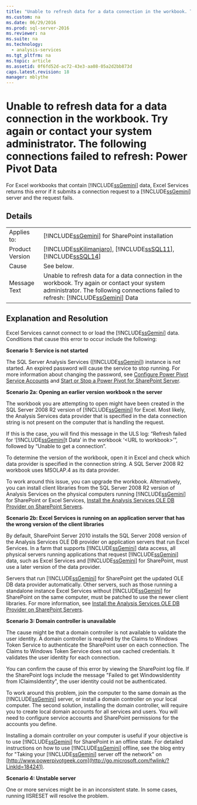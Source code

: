 ```yaml
---
title: "Unable to refresh data for a data connection in the workbook. Try again or contact your system administrator. The following connections failed to refresh: Power Pivot Data"
ms.custom: na
ms.date: 06/29/2016
ms.prod: sql-server-2016
ms.reviewer: na
ms.suite: na
ms.technology: 
  - analysis-services
ms.tgt_pltfrm: na
ms.topic: article
ms.assetid: 0f6fd52d-ac72-43e3-aa08-05a2d2bb873d
caps.latest.revision: 18
manager: mblythe
---
```

# Unable to refresh data for a data connection in the workbook. Try again or contact your system administrator. The following connections failed to refresh: Power Pivot Data
For Excel workbooks that contain [!INCLUDE[ssGemini](../../Topics/TopicNameContainA/tokens/ssGemini_md.md)] data, Excel Services returns this error if it submits a connection request to a [!INCLUDE[ssGemini](../../Topics/TopicNameContainA/tokens/ssGemini_md.md)] server and the request fails.  
  
## Details  
  
|||  
|-|-|  
|Applies to:|[!INCLUDE[ssGemini](../../Topics/TopicNameContainA/tokens/ssGemini_md.md)] for SharePoint installation|  
|Product Version|[!INCLUDE[ssKilimanjaro](../../Topics/TopicNameContainA/tokens/ssKilimanjaro_md.md)], [!INCLUDE[ssSQL11](../../Topics/TopicNameContainA/tokens/ssSQL11_md.md)], [!INCLUDE[ssSQL14](../../Topics/TopicNameContainA/tokens/ssSQL14_md.md)]|  
|Cause|See below.|  
|Message Text|Unable to refresh data for a data connection in the workbook. Try again or contact your system administrator. The following connections failed to refresh: [!INCLUDE[ssGemini](../../Topics/TopicNameContainA/tokens/ssGemini_md.md)] Data|  
  
## Explanation and Resolution  
 Excel Services cannot connect to or load the [!INCLUDE[ssGemini](../../Topics/TopicNameContainA/tokens/ssGemini_md.md)] data. Conditions that cause this error to occur include the following:  
  
 **Scenario 1: Service is not started**  
  
 The SQL Server Analysis Services ([!INCLUDE[ssGemini](../../Topics/TopicNameContainA/tokens/ssGemini_md.md)]) instance is not started. An expired password will cause the service to stop running. For more information about changing the password, see [Configure Power Pivot Service Accounts](../../Topics/TopicNameNotContainA/Configure-Power-Pivot-Service-Accounts.md) and [Start or Stop a Power Pivot for SharePoint Server](../../Topics/TopicNameContainA/Start-or-Stop-a-Power-Pivot-for-SharePoint-Server.md).  
  
 **Scenario 2a: Opening an earlier version workbook n the server**  
  
 The workbook you are attempting to open might have been created in the SQL Server 2008 R2 version of [!INCLUDE[ssGemini](../../Topics/TopicNameContainA/tokens/ssGemini_md.md)] for Excel. Most likely, the Analysis Services data provider that is specified in the data connection string is not present on the computer that is handling the request.  
  
 If this is the case, you will find this message in the ULS log: “Refresh failed for ‘[!INCLUDE[ssGemini](../../Topics/TopicNameContainA/tokens/ssGemini_md.md)]t Data’ in the workbook ‘<URL to workbook\>’”, followed by “Unable to get a connection”.  
  
 To determine the version of the workbook, open it in Excel and check which data provider is specified in the connection string. A SQL Server 2008 R2 workbook uses MSOLAP.4 as its data provider.  
  
 To work around this issue, you can upgrade the workbook. Alternatively, you can install client libraries from the SQL Server 2008 R2 version of Analysis Services on the physical computers running [!INCLUDE[ssGemini](../../Topics/TopicNameContainA/tokens/ssGemini_md.md)] for SharePoint or Excel Services, [Install the Analysis Services OLE DB Provider on SharePoint Servers](assetId:///2c62daf9-1f2d-4508-a497-af62360ee859).  
  
 **Scenario 2b: Excel Services is running on an application server that has the wrong version of the client libraries**  
  
 By default, SharePoint Server 2010 installs the SQL Server 2008 version of the Analysis Services OLE DB provider on application servers that run Excel Services. In a farm that supports [!INCLUDE[ssGemini](../../Topics/TopicNameContainA/tokens/ssGemini_md.md)] data access, all physical servers running applications that request [!INCLUDE[ssGemini](../../Topics/TopicNameContainA/tokens/ssGemini_md.md)] data, such as Excel Services and [!INCLUDE[ssGemini](../../Topics/TopicNameContainA/tokens/ssGemini_md.md)] for SharePoint, must use a later version of the data provider.  
  
 Servers that run [!INCLUDE[ssGemini](../../Topics/TopicNameContainA/tokens/ssGemini_md.md)] for SharePoint get the updated OLE DB data provider automatically. Other servers, such as those running a standalone instance Excel Services without [!INCLUDE[ssGemini](../../Topics/TopicNameContainA/tokens/ssGemini_md.md)] for SharePoint on the same computer, must be patched to use the newer client libraries. For more information, see [Install the Analysis Services OLE DB Provider on SharePoint Servers](assetId:///2c62daf9-1f2d-4508-a497-af62360ee859).  
  
 **Scenario 3: Domain controller is unavailable**  
  
 The cause might be that a domain controller is not available to validate the user identity. A domain controller is required by the Claims to Windows Token Service to authenticate the SharePoint user on each connection. The Claims to Windows Token Service does not use cached credentials. It validates the user identity for each connection.  
  
 You can confirm the cause of this error by viewing the SharePoint log file. If the SharePoint logs include the message "Failed to get WindowsIdentity from IClaimsIdentity", the user identity could not be authenticated.  
  
 To work around this problem, join the computer to the same domain as the [!INCLUDE[ssGemini](../../Topics/TopicNameContainA/tokens/ssGemini_md.md)] server, or install a domain controller on your local computer. The second solution, installing the domain controller, will require you to create local domain accounts for all services and users. You will need to configure service accounts and SharePoint permissions for the accounts you define.  
  
 Installing a domain controller on your computer is useful if your objective is to use [!INCLUDE[ssGemini](../../Topics/TopicNameContainA/tokens/ssGemini_md.md)] for SharePoint in an offline state. For detailed instructions on how to use [!INCLUDE[ssGemini](../../Topics/TopicNameContainA/tokens/ssGemini_md.md)] offline, see the blog entry for "Taking your [!INCLUDE[ssGemini](../../Topics/TopicNameContainA/tokens/ssGemini_md.md)] server off the network" on [http://www.powerpivotgeek.com](http://go.microsoft.com/fwlink/?LinkId=184241).  
  
 **Scenario 4: Unstable server**  
  
 One or more services might be in an inconsistent state. In some cases, running IISRESET will resolve the problem.